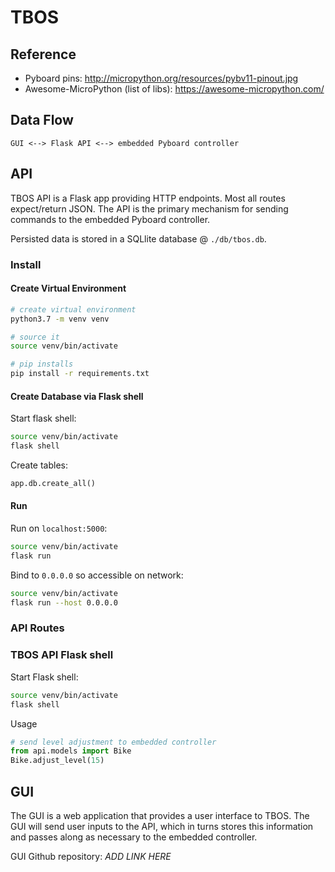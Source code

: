 # TBOS

## Reference
  * Pyboard pins: http://micropython.org/resources/pybv11-pinout.jpg
  * Awesome-MicroPython (list of libs): https://awesome-micropython.com/

## Data Flow
```
GUI <--> Flask API <--> embedded Pyboard controller
```

## API

TBOS API is a Flask app providing HTTP endpoints.  Most all routes expect/return JSON.  The API is the primary mechanism for sending commands to the embedded Pyboard controller.

Persisted data is stored in a SQLlite database @ `./db/tbos.db`.

### Install
#### Create Virtual Environment
```bash
# create virtual environment
python3.7 -m venv venv

# source it
source venv/bin/activate

# pip installs
pip install -r requirements.txt
```

#### Create Database via Flask shell

Start flask shell:
```bash
source venv/bin/activate
flask shell
```

Create tables:
```python
app.db.create_all()
```

#### Run

Run on `localhost:5000`:
```bash
source venv/bin/activate
flask run
```

Bind to `0.0.0.0` so accessible on network:
```bash
source venv/bin/activate
flask run --host 0.0.0.0
```

### API Routes

### TBOS API Flask shell

Start Flask shell:
```bash
source venv/bin/activate
flask shell
```

Usage
```python
# send level adjustment to embedded controller
from api.models import Bike
Bike.adjust_level(15)
```


## GUI

The GUI is a web application that provides a user interface to TBOS.  The GUI will send user inputs to the API, which in turns stores this information and passes along as necessary to the embedded controller.

GUI Github repository: _ADD LINK HERE_
